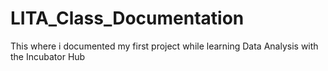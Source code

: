 # LITA_Class_Documentation
This where i documented my first project while learning Data Analysis with the Incubator Hub

